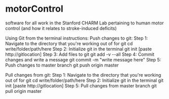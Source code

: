 # motorControl
software for all work in the Stanford CHARM Lab pertaining to human motor control (and how it relates to stroke-induced deficits)

Using Git from the terminal instructions:
Push changes to git:
Step 1:  Navigate to the directory that you're working out of for git
  cd write/folder/path/here
Step 2: Initialize git in the terminal
  git init [paste http://gitlocation]
Step 3: Add files to git
  git add -v --all
Step 4: Commit changes and write a message
  git commit -m "write message here"
Step 5: Push changes to master branch
  git push origin master
  
Pull changes from git:
Step 1:  Navigate to the directory that you're working out of for git
  cd write/folder/path/here
Step 2: Initialize git in the terminal
  git init [paste http://gitlocation]
Step 5: Pull changes from master branch
  git pull origin master
